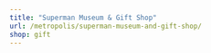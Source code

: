 ```yaml
---
title: "Superman Museum & Gift Shop"
url: /metropolis/superman-museum-and-gift-shop/
shop: gift
---
```

